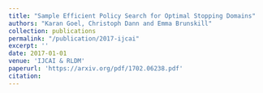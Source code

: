 ```yaml
---
title: "Sample Efficient Policy Search for Optimal Stopping Domains"
authors: "Karan Goel, Christoph Dann and Emma Brunskill"
collection: publications
permalink: "/publication/2017-ijcai"
excerpt: ''
date: 2017-01-01
venue: 'IJCAI & RLDM'
paperurl: 'https://arxiv.org/pdf/1702.06238.pdf'
citation:
---
```


